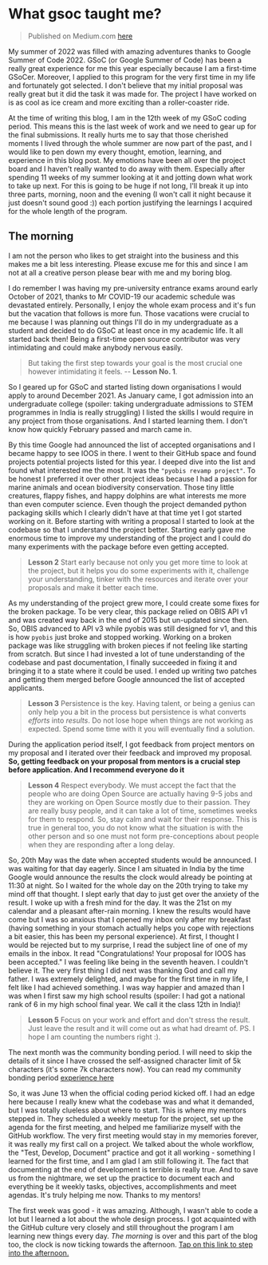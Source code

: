 # What gsoc taught me?

> Published on Medium.com [here](https://medium.com/@theayushanand/what-did-google-summer-of-code-2022-teach-me-133431877d25)

My summer of 2022 was filled with amazing adventures thanks to Google Summer of Code 2022. GSoC (or Google Summer of Code) has been a really great experience for me this year especially because I am a first-time GSoCer. Moreover, I applied to this program for the very first time in my life and fortunately got selected. I don't believe that my initial proposal was really great but it did the task it was made for. The project I have worked on is as cool as ice cream and more exciting than a roller-coaster ride. 

At the time of writing this blog, I am in the 12th week of my GSoC coding period. This means this is the last week of work and we need to gear up for the final submissions. It really hurts me to say that those cherished moments I lived through the whole summer are now part of the past, and I would like to pen down my every thought, emotion, learning, and experience in this blog post. My emotions have been all over the project board and I haven't really wanted to do away with them. Especially after spending 11 weeks of my summer looking at it and jotting down what work to take up next. For this is going to be huge if not long, I'll break it up into three parts, morning, noon and the evening (I won't call it night because it just doesn't sound good :)) each portion justifying the learnings I acquired for the whole length of the program.

## The morning
I am not the person who likes to get straight into the business and this makes me a bit less interesting. Please excuse me for this and since I am not at all a creative person please bear with me and my boring blog.

I do remember I was having my pre-university entrance exams around early October of 2021, thanks to Mr COVID-19 our academic schedule was devastated entirely. Personally, I enjoy the whole exam process and it's fun but the vacation that follows is more fun. Those vacations were crucial to me because I was planning out things I'll do in my undergraduate as a student and decided to do GSoC at least once in my academic life. It all started back then! Being a first-time open source contributor was very intimidating and could make anybody nervous easily. 
> But taking the first step towards your goal is the most crucial one however intimidating it feels. -- **Lesson No. 1**.

So I geared up for GSoC and started listing down organisations I would apply to around December 2021. As January came, I got admission into an undergraduate college (spoiler: taking undergraduate admissions to STEM programmes in India is really struggling) I listed the skills I would require in any project from those organisations. And I started learning them. I don't know how quickly February passed and march came in.

By this time Google had announced the list of accepted organisations and I became happy to see IOOS in there. I went to their GitHub space and found projects potential projects listed for this year. I deeped dive into the list and found what interested me the most. It was the `"pyobis revamp project"`. To be honest I preferred it over other project ideas because I had a passion for marine animals and ocean biodiversity conservation. Those tiny little creatures, flappy fishes, and happy dolphins are what interests me more than even computer science. Even though the project demanded python packaging skills which I clearly didn't have at that time yet I got started working on it. Before starting with writing a proposal I started to look at the codebase so that I understand the project better. Starting early gave me enormous time to improve my understanding of the project and I could do many experiments with the package before even getting accepted.
> **Lesson 2** Start early because not only you get more time to look at the project, but it helps you do some experiments with it, challenge your understanding, tinker with the resources and iterate over your proposals and make it better each time. 

As my understanding of the project grew more, I could create some fixes for the broken package. To be very clear, this package relied on OBIS API v1 and was created way back in the end of 2015 but un-updated since then. So, OBIS advanced to API v3 while pyobis was still designed for v1, and this is how `pyobis` just broke and stopped working. Working on a broken package was like struggling with broken pieces if not feeling like starting from scratch. But since I had invested a lot of tune understanding of the codebase and past documentation, I finally succeeded in fixing it and bringing it to a state where it could be used. I ended up writing two patches and getting them merged before Google announced the list of accepted applicants.

> **Lesson 3** Persistence is the key. Having talent, or being a genius can only help you a bit in the process but persistence is what converts *efforts* into *results*. Do not lose hope when things are not working as expected. Spend some time with it you will eventually find a solution.

During the application period itself, I got feedback from project mentors on my proposal and I iterated over their feedback and improved my proposal. **So, getting feedback on your proposal from mentors is a crucial step before application. And I recommend everyone do it**

> **Lesson 4** Respect everybody. We must accept the fact that the people who are doing Open Source are actually having 9-5 jobs and they are working on Open Source mostly due to their passion. They are really busy people, and it can take a lot of time, sometimes weeks for them to respond. So, stay calm and wait for their response. This is true in general too, you do not know what the situation is with the other person and so one must not form pre-conceptions about people when they are responding after a long delay.

So, 20th May was the date when accepted students would be announced. I was waiting for that day eagerly. Since I am situated in India by the time Google would announce the results the clock would already be pointing at 11:30 at night. So I waited for the whole day on the 20th trying to take my mind off that thought. I slept early that day to just get over the anxiety of the result. I woke up with a fresh mind for the day. It was the 21st on my calendar and a pleasant after-rain morning. I knew the results would have come but I was so anxious that I opened my inbox only after my breakfast (having something in your stomach actually helps you cope with rejections a bit easier, this has been my personal experience). At first, I thought I would be rejected but to my surprise, I read the subject line of one of my emails in the inbox. It read "Congratulations! Your proposal for IOOS has been accepted." I was feeling like being in the seventh heaven. I couldn't believe it. The very first thing I did next was thanking God and call my father. I was extremely delighted, and maybe for the first time in my life, I felt like I had achieved something. I was way happier and amazed than I was when I first saw my high school results (spoiler: I had got a national rank of 6 in my high school final year. We call it the class 12th in India)! 

> **Lesson 5** Focus on your work and effort and don't stress the result. Just leave the result and it will come out as what had dreamt of. PS. I hope I am counting the numbers right :).

The next month was the community bonding period. I will need to skip the details of it since I have crossed the self-assigned character limit of 5k characters (it's some 7k characters now). You can read my community bonding period [experience here](./community-bonding-period.md)

So, it was June 13 when the official coding period kicked off. I had an edge here because I really knew what the codebase was and what it demanded, but I was totally clueless about where to start. This is where my mentors stepped in. They scheduled a weekly meetup for the project, set up the agenda for the first meeting, and helped me familiarize myself with the GitHub workflow. The very first meeting would stay in my memories forever, it was really my first call on a project. We talked about the whole workflow, the "Test, Develop, Document" practice and got it all working - something I learned for the first time, and I am glad I am still following it. The fact that documenting at the end of development is terrible is really true. And to save us from the nightmare, we set up the practice to document each and everything be it weekly tasks, objectives, accomplishments and meet agendas. It's truly helping me now. Thanks to my mentors!

The first week was good - it was amazing. Although, I wasn't able to code a lot but I learned a lot about the whole design process. I got acquainted with the GitHub culture very closely and still throughout the program I am learning new things every day. *The morning* is over and this part of the blog too, the clock is now ticking towards the afternoon. [Tap on this link to step into the afternoon.](./the-afternoon.md)